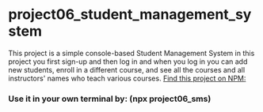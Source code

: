 # project06_student_management_system
 This project is a simple console-based Student Management System in this project you first sign-up and then log in and when you log in you can add new students, enroll in a different course, and see all the courses and all instructors' names who teach various courses. 
 [Find this project on NPM:](https://www.npmjs.com/package/project06_sms)
 ### Use it in your own terminal by: (**npx project06_sms**) 